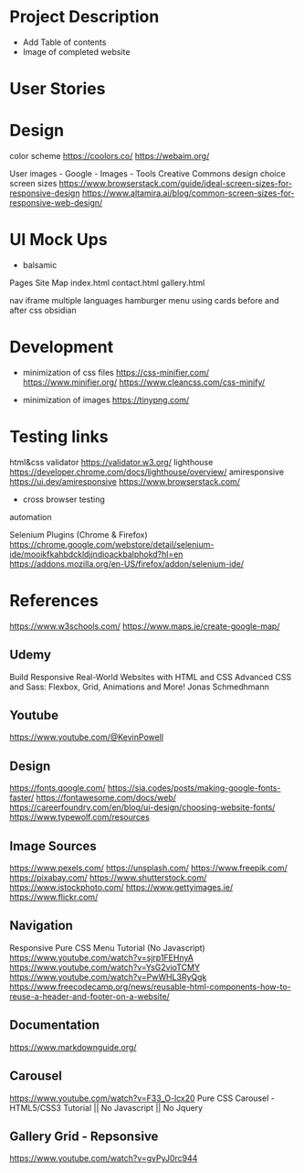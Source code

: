 # Project Description

- Add Table of contents
- Image of completed website

# User Stories
# Design
color scheme
https://coolors.co/
https://webaim.org/

User images - Google - Images - Tools Creative Commons
design choice
screen sizes
https://www.browserstack.com/guide/ideal-screen-sizes-for-responsive-design
https://www.altamira.ai/blog/common-screen-sizes-for-responsive-web-design/

# UI Mock Ups
- balsamic

Pages Site Map
index.html
contact.html
gallery.html

nav iframe
multiple languages
hamburger menu
using cards
before and after css
obsidian

# Development

- minimization of css files
https://css-minifier.com/
https://www.minifier.org/
https://www.cleancss.com/css-minify/

- minimization of images
https://tinypng.com/

# Testing links
html&css validator
https://validator.w3.org/
lighthouse
https://developer.chrome.com/docs/lighthouse/overview/
amiresponsive
https://ui.dev/amiresponsive
https://www.browserstack.com/
- cross browser testing

automation

Selenium Plugins (Chrome & Firefox)
https://chrome.google.com/webstore/detail/selenium-ide/mooikfkahbdckldjjndioackbalphokd?hl=en
https://addons.mozilla.org/en-US/firefox/addon/selenium-ide/

# References
https://www.w3schools.com/
https://www.maps.ie/create-google-map/

## Udemy
Build Responsive Real-World Websites with HTML and CSS
Advanced CSS and Sass: Flexbox, Grid, Animations and More!
Jonas Schmedhmann

## Youtube
https://www.youtube.com/@KevinPowell

## Design
https://fonts.google.com/
https://sia.codes/posts/making-google-fonts-faster/
https://fontawesome.com/docs/web/
https://careerfoundry.com/en/blog/ui-design/choosing-website-fonts/
https://www.typewolf.com/resources

## Image Sources
https://www.pexels.com/
https://unsplash.com/
https://www.freepik.com/
https://pixabay.com/
https://www.shutterstock.com/
https://www.istockphoto.com/
https://www.gettyimages.ie/
https://www.flickr.com/

## Navigation
<!-- https://www.youtube.com/watch?v=oLgtucwjVII -->
<!--How to Create Responsive Navigation Bar using HTML and CSS-->
Responsive Pure CSS Menu Tutorial (No Javascript)
https://www.youtube.com/watch?v=sjrp1FEHnyA
https://www.youtube.com/watch?v=YsG2vioTCMY
https://www.youtube.com/watch?v=PwWHL3RyQgk
https://www.freecodecamp.org/news/reusable-html-components-how-to-reuse-a-header-and-footer-on-a-website/
## Documentation
https://www.markdownguide.org/

## Carousel
https://www.youtube.com/watch?v=F33_O-lcx20
Pure CSS Carousel - HTML5/CSS3 Tutorial || No Javascript || No Jquery

## Gallery Grid - Repsonsive
https://www.youtube.com/watch?v=gvPyJ0rc944